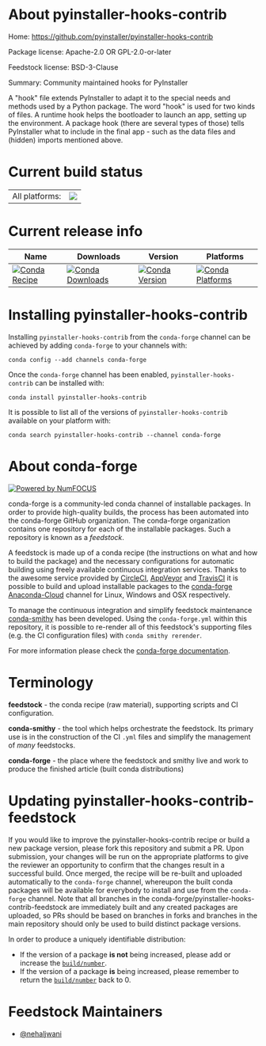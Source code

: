 About pyinstaller-hooks-contrib
===============================

Home: https://github.com/pyinstaller/pyinstaller-hooks-contrib

Package license: Apache-2.0 OR GPL-2.0-or-later

Feedstock license: BSD-3-Clause

Summary: Community maintained hooks for PyInstaller

A "hook" file extends PyInstaller to adapt it to the special needs and
methods used by a Python package. The word "hook" is used for two kinds of
files. A runtime hook helps the bootloader to launch an app, setting up the
environment. A package hook (there are several types of those) tells
PyInstaller what to include in the final app - such as the data files and
(hidden) imports mentioned above.


Current build status
====================


<table><tr><td>All platforms:</td>
    <td>
      <a href="https://dev.azure.com/conda-forge/feedstock-builds/_build/latest?definitionId=10495&branchName=master">
        <img src="https://dev.azure.com/conda-forge/feedstock-builds/_apis/build/status/pyinstaller-hooks-contrib-feedstock?branchName=master">
      </a>
    </td>
  </tr>
</table>

Current release info
====================

| Name | Downloads | Version | Platforms |
| --- | --- | --- | --- |
| [![Conda Recipe](https://img.shields.io/badge/recipe-pyinstaller--hooks--contrib-green.svg)](https://anaconda.org/conda-forge/pyinstaller-hooks-contrib) | [![Conda Downloads](https://img.shields.io/conda/dn/conda-forge/pyinstaller-hooks-contrib.svg)](https://anaconda.org/conda-forge/pyinstaller-hooks-contrib) | [![Conda Version](https://img.shields.io/conda/vn/conda-forge/pyinstaller-hooks-contrib.svg)](https://anaconda.org/conda-forge/pyinstaller-hooks-contrib) | [![Conda Platforms](https://img.shields.io/conda/pn/conda-forge/pyinstaller-hooks-contrib.svg)](https://anaconda.org/conda-forge/pyinstaller-hooks-contrib) |

Installing pyinstaller-hooks-contrib
====================================

Installing `pyinstaller-hooks-contrib` from the `conda-forge` channel can be achieved by adding `conda-forge` to your channels with:

```
conda config --add channels conda-forge
```

Once the `conda-forge` channel has been enabled, `pyinstaller-hooks-contrib` can be installed with:

```
conda install pyinstaller-hooks-contrib
```

It is possible to list all of the versions of `pyinstaller-hooks-contrib` available on your platform with:

```
conda search pyinstaller-hooks-contrib --channel conda-forge
```


About conda-forge
=================

[![Powered by NumFOCUS](https://img.shields.io/badge/powered%20by-NumFOCUS-orange.svg?style=flat&colorA=E1523D&colorB=007D8A)](http://numfocus.org)

conda-forge is a community-led conda channel of installable packages.
In order to provide high-quality builds, the process has been automated into the
conda-forge GitHub organization. The conda-forge organization contains one repository
for each of the installable packages. Such a repository is known as a *feedstock*.

A feedstock is made up of a conda recipe (the instructions on what and how to build
the package) and the necessary configurations for automatic building using freely
available continuous integration services. Thanks to the awesome service provided by
[CircleCI](https://circleci.com/), [AppVeyor](https://www.appveyor.com/)
and [TravisCI](https://travis-ci.com/) it is possible to build and upload installable
packages to the [conda-forge](https://anaconda.org/conda-forge)
[Anaconda-Cloud](https://anaconda.org/) channel for Linux, Windows and OSX respectively.

To manage the continuous integration and simplify feedstock maintenance
[conda-smithy](https://github.com/conda-forge/conda-smithy) has been developed.
Using the ``conda-forge.yml`` within this repository, it is possible to re-render all of
this feedstock's supporting files (e.g. the CI configuration files) with ``conda smithy rerender``.

For more information please check the [conda-forge documentation](https://conda-forge.org/docs/).

Terminology
===========

**feedstock** - the conda recipe (raw material), supporting scripts and CI configuration.

**conda-smithy** - the tool which helps orchestrate the feedstock.
                   Its primary use is in the construction of the CI ``.yml`` files
                   and simplify the management of *many* feedstocks.

**conda-forge** - the place where the feedstock and smithy live and work to
                  produce the finished article (built conda distributions)


Updating pyinstaller-hooks-contrib-feedstock
============================================

If you would like to improve the pyinstaller-hooks-contrib recipe or build a new
package version, please fork this repository and submit a PR. Upon submission,
your changes will be run on the appropriate platforms to give the reviewer an
opportunity to confirm that the changes result in a successful build. Once
merged, the recipe will be re-built and uploaded automatically to the
`conda-forge` channel, whereupon the built conda packages will be available for
everybody to install and use from the `conda-forge` channel.
Note that all branches in the conda-forge/pyinstaller-hooks-contrib-feedstock are
immediately built and any created packages are uploaded, so PRs should be based
on branches in forks and branches in the main repository should only be used to
build distinct package versions.

In order to produce a uniquely identifiable distribution:
 * If the version of a package **is not** being increased, please add or increase
   the [``build/number``](https://conda.io/docs/user-guide/tasks/build-packages/define-metadata.html#build-number-and-string).
 * If the version of a package **is** being increased, please remember to return
   the [``build/number``](https://conda.io/docs/user-guide/tasks/build-packages/define-metadata.html#build-number-and-string)
   back to 0.

Feedstock Maintainers
=====================

* [@nehaljwani](https://github.com/nehaljwani/)

